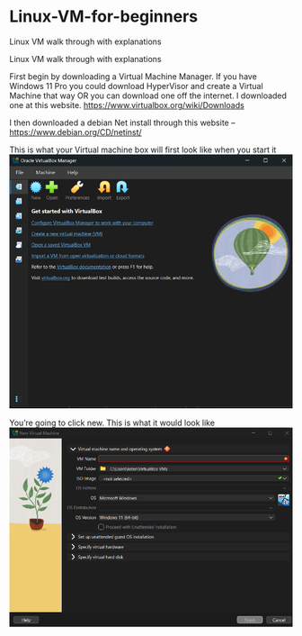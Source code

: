 # Linux-VM-for-beginners
Linux VM walk through with explanations

Linux VM walk through with explanations

First begin by downloading a Virtual Machine Manager. If you have Windows 11 Pro you could download HyperVisor and create a Virtual Machine that way OR you can download one off the internet. I downloaded one at this website. https://www.virtualbox.org/wiki/Downloads

I then downloaded a debian Net install through this website –	https://www.debian.org/CD/netinst/

This is what your Virtual machine box will first look like when you start it 
![Linux VM](https://raw.githubusercontent.com/kelseyreb/Linux-VM-for-beginners/refs/heads/main/Screenshot%202025-10-06%20140002.png)

You’re going to click new. This is what it would look like
![VM name](https://raw.githubusercontent.com/kelseyreb/Linux-VM-for-beginners/refs/heads/main/Screenshot%202025-10-06%20143148.png)
